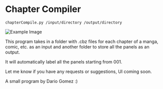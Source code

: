 <h1>Chapter Compiler</h1>

`chapterCompile.py /input/directory /output/directory`

![Example Image](https://github.com/Quackad/cbzChapterCompiler/assets/81687311/f878d97e-768e-4060-b646-991c343107c0)

This program takes in a folder with .cbz files for each chapter of a manga, comic, etc. as an input and another folder to store all the panels as an output.

It will automatically label all the panels starting from 001.

Let me know if you have any requests or suggestions, UI coming soon.

A small program by Dario Gomez :)
